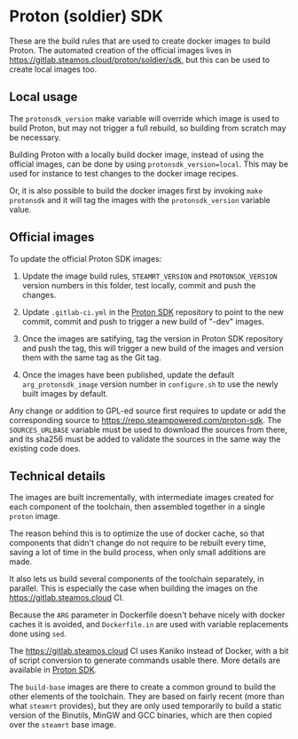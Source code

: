 Proton (soldier) SDK
====================

These are the build rules that are used to create docker images to build
Proton. The automated creation of the official images lives in
<https://gitlab.steamos.cloud/proton/soldier/sdk>, but this can be
used to create local images too.

Local usage
-----------

The `protonsdk_version` make variable will override which image is used
to build Proton, but may not trigger a full rebuild, so building from
scratch may be necessary.

Building Proton with a locally build docker image, instead of using the
official images, can be done by using `protonsdk_version=local`. This
may be used for instance to test changes to the docker image recipes.

Or, it is also possible to build the docker images first by invoking
`make protonsdk` and it will tag the images with the `protonsdk_version`
variable value.

Official images
---------------

To update the official Proton SDK images:

1) Update the image build rules, `STEAMRT_VERSION` and
   `PROTONSDK_VERSION` version numbers in this folder, test locally,
   commit and push the changes.

2) Update `.gitlab-ci.yml` in the
   [Proton SDK](https://gitlab.steamos.cloud/proton/soldier/sdk)
   repository to point to the new commit, commit and push to trigger a
   new build of "-dev" images.

3) Once the images are satifying, tag the version in Proton SDK
   repository and push the tag, this will trigger a new build of the
   images and version them with the same tag as the Git tag.

4) Once the images have been published, update the default
   `arg_protonsdk_image` version number in `configure.sh` to use the
   newly built images by default.

Any change or addition to GPL-ed source first requires to update or add
the corresponding source to <https://repo.steampowered.com/proton-sdk>.
The `SOURCES_URLBASE` variable must be used to download the sources
from there, and its sha256 must be added to validate the sources in the
same way the existing code does.

Technical details
-----------------

The images are built incrementally, with intermediate images created
for each component of the toolchain, then assembled together in a single
`proton` image.

The reason behind this is to optimize the use of docker cache, so that
components that didn't change do not require to be rebuilt every time,
saving a lot of time in the build process, when only small additions are
made.

It also lets us build several components of the toolchain separately,
in parallel. This is especially the case when building the images on
the <https://gitlab.steamos.cloud> CI.

Because the `ARG` parameter in Dockerfile doesn't behave nicely with
docker caches it is avoided, and `Dockerfile.in` are used with variable
replacements done using `sed`.

The <https://gitlab.steamos.cloud> CI uses Kaniko instead of Docker,
with a bit of script conversion to generate commands usable there. More
details are available in
[Proton SDK](https://gitlab.steamos.cloud/proton/soldier/sdk).

The `build-base` images are there to create a common ground to build the
other elements of the toolchain. They are based on fairly recent (more
than what `steamrt` provides), but they are only used temporarily to
build a static version of the Binutils, MinGW and GCC binaries, which
are then copied over the `steamrt` base image.
